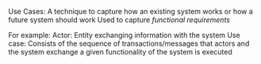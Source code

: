 Use Cases: A technique to capture how an existing system works or how a future system should work
Used to capture *functional requirements*

For example:
Actor: Entity exchanging information with the system
Use case: Consists of the sequence of transactions/messages that actors and the system exchange a given functionality of the system is executed
